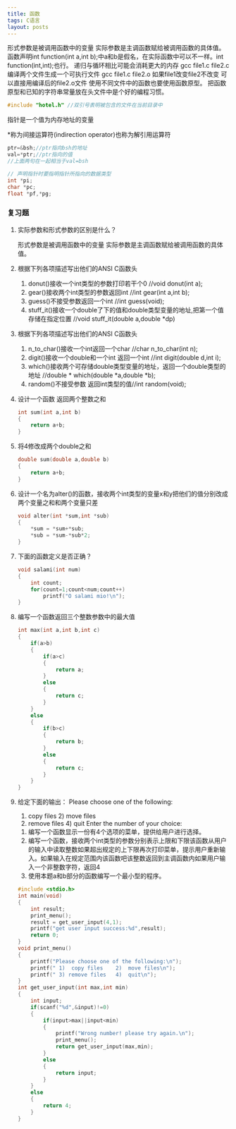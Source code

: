 ```yaml
---
title: 函数
tags: C语言
layout: posts
---
```


形式参数是被调用函数中的变量
实际参数是主调函数赋给被调用函数的具体值。
函数声明int function(int a,int b);中a和b是假名，在实际函数中可以不一样。int function(int,int);也行。
递归与循环相比可能会消耗更大的内存
gcc file1.c file2.c 编译两个文件生成一个可执行文件
gcc file1.c file2.o 如果file1改变file2不改变 可以直接用编译后的file2.o文件
使用不同文件中的函数也要使用函数原型。
把函数原型和已知的字符串常量放在头文件中是个好的编程习惯。

```c
#include "hotel.h" //双引号表明被包含的文件在当前目录中
```

指针是一个值为内存地址的变量

*称为间接运算符(indirection operator)也称为解引用运算符

```c
ptr=&bsh;//ptr指向bsh的地址
val=*ptr;//ptr指向的值
//上面两句在一起相当于val=bsh
```

```c
// 声明指针时要指明指针所指向的数据类型
int *pi;
char *pc;
float *pf,*pg;
```

### 复习题

1. 实际参数和形式参数的区别是什么？

    形式参数是被调用函数中的变量
    实际参数是主调函数赋给被调用函数的具体值。

2. 根据下列各项描述写出他们的ANSI C函数头

    1. donut()接收一个int类型的参数打印若干个0 //void donut(int a);
    2. gear()接收两个int类型的参数返回int //int gear(int a,int b);
    3. guess()不接受参数返回一个int //int guess(void);
    4. stuff_it()接收一个double了下的值和double类型变量的地址,把第一个值存储在指定位置 //void stuff_it(double a,double *dp)

3. 根据下列各项描述写出他们的ANSI C函数头

    1. n_to_char()接收一个int返回一个char //char n_to_char(int n);
    2. digit()接收一个double和一个int 返回一个int //int digit(double d,int i);
    3. which()接收两个可存储double类型变量的地址，返回一个double类型的地址 
    //double * which(double *a,double *b);
    4. random()不接受参数 返回int类型的值//int random(void);

4. 设计一个函数 返回两个整数之和

    ```c
    int sum(int a,int b)
    {
        return a+b;
    }
    ```

5. 将4修改成两个double之和

    ```c
    double sum(double a,double b)
    {
        return a+b;
    }
    ```

6. 设计一个名为alter()的函数，接收两个int类型的变量x和y把他们的值分别改成两个变量之和和两个变量只差

    ```c
    void alter(int *sum,int *sub)
    {
        *sum = *sum+*sub;
        *sub = *sum-*sub*2;
    }
    ```

7. 下面的函数定义是否正确？

    ```c
    void salami(int num)
    {
        int count;
        for(count=1;count<num;count++)
            printf("O salami mio!\n");
    }
    ```

8. 编写一个函数返回三个整数参数中的最大值

    ```c
    int max(int a,int b,int c)
    {
        if(a>b)
        {
            if(a>c)
            {
                return a;
            }
            else
            {
                return c;
            }
        }
        else
        {
            if(b>c)
            {
                return b;
            }
            else
            {
                return c;
            }
        }
    }
    ```

9. 给定下面的输出：
    Please choose one of the following:
    1) copy files   2) move files
    3) remove files 4) quit
    Enter the number of your choice:
    1. 编写一个函数显示一份有4个选项的菜单，提供给用户进行选择。
    2. 编写一个函数，接收两个int类型的参数分别表示上限和下限该函数从用户的输入中读取整数如果超出规定的上下限再次打印菜单，提示用户重新输入。如果输入在规定范围内该函数吧该整数返回到主调函数内如果用户输入一个非整数字符，返回4
    3. 使用本题a和b部分的函数编写一个最小型的程序。

    ```C
    #include <stdio.h>
    int main(void)
    {
        int result;
        print_menu();
        result = get_user_input(4,1);
        printf("get user input success:%d",result);
        return 0;
    }
    void print_menu()
    {
        printf("Please choose one of the following:\n");
        printf(" 1)  copy files    2)  move files\n");
        printf(" 3) remove files   4)  quit\n");
    }
    int get_user_input(int max,int min)
    {
        int input;
        if(scanf("%d",&input)!=0)
        {
            if(input>max||input<min)
            {
                printf("Wrong number! please try again.\n");
                print_menu();
                return get_user_input(max,min);
            }
            else
            {
                return input;
            }
        }
        else
        {
            return 4;
        }
    }
    ```
